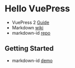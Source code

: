 # Hello VuePress

* VuePress 2 [Guide](https://v2.vuepress.vuejs.org/zh/)
* Markdown [wiki](https://zh.wikipedia.org/wiki/Markdown)
* markdown-id [repo](https://github.com/markdown-it/markdown-it)

## Getting Started

* markdown-id [demo](/demo.md)
